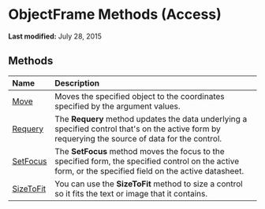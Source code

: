 
# ObjectFrame Methods (Access)

 **Last modified:** July 28, 2015


## Methods



|**Name**|**Description**|
|:-----|:-----|
| [Move](63b05ea6-d761-adfa-5aa6-25d16ae5ed3c.md)|Moves the specified object to the coordinates specified by the argument values.|
| [Requery](470a8412-a3e4-6f06-063c-84c848d73834.md)|The  **Requery** method updates the data underlying a specified control that's on the active form by requerying the source of data for the control.|
| [SetFocus](856855b5-6b61-6aea-c039-696d4662ee4c.md)|The  **SetFocus** method moves the focus to the specified form, the specified control on the active form, or the specified field on the active datasheet.|
| [SizeToFit](f1511d4f-367e-85e4-cc5c-cdb0f8a72d8b.md)|You can use the  **SizeToFit** method to size a control so it fits the text or image that it contains.|
